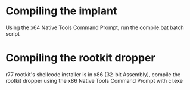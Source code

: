 # Compiling the implant
Using the x64 Native Tools Command Prompt, run the compile.bat batch script

# Compiling the rootkit dropper
r77 rootkit's shellcode installer is in x86 (32-bit Assembly), compile the rootkit dropper using the x86 Native Tools Command Prompt with cl.exe

